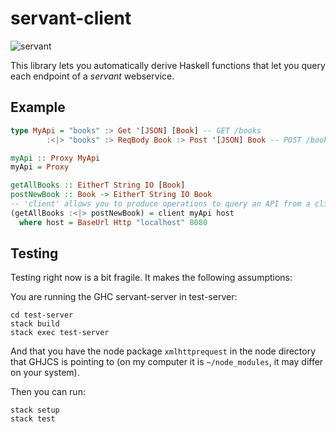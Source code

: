 # servant-client

![servant](https://raw.githubusercontent.com/haskell-servant/servant/master/servant.png)

This library lets you automatically derive Haskell functions that let you query each endpoint of a *servant* webservice.

## Example

``` haskell
type MyApi = "books" :> Get '[JSON] [Book] -- GET /books
        :<|> "books" :> ReqBody Book :> Post '[JSON] Book -- POST /books

myApi :: Proxy MyApi
myApi = Proxy

getAllBooks :: EitherT String IO [Book]
postNewBook :: Book -> EitherT String IO Book
-- 'client' allows you to produce operations to query an API from a client.
(getAllBooks :<|> postNewBook) = client myApi host
  where host = BaseUrl Http "localhost" 8080
```

## Testing

Testing right now is a bit fragile. It makes the following assumptions:

You are running the GHC servant-server in test-server:

```
cd test-server
stack build
stack exec test-server
```

And that you have the node package `xmlhttprequest` in the node directory that
GHJCS is pointing to (on my computer it is `~/node_modules`, it may differ on
your system).

Then you can run:

```
stack setup
stack test
```
